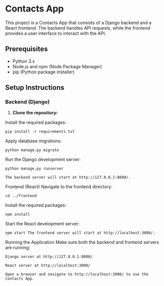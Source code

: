 
# Contacts App

This project is a Contacts App that consists of a Django backend and a React frontend. The backend handles API requests, while the frontend provides a user interface to interact with the API.

## Prerequisites

- Python 3.x
- Node.js and npm (Node Package Manager)
- pip (Python package installer)

## Setup Instructions

### Backend (Django)

1. **Clone the repository:**

Install the required packages:

`pip install -r requirements.txt`

Apply database migrations:

`python manage.py migrate`

Run the Django development server:

`python manage.py runserver`

`The backend server will start at http://127.0.0.1:8000/.`

Frontend (React)
Navigate to the frontend directory:

`cd ../frontend`

Install the required packages:

`npm install`

Start the React development server:

`npm start
The frontend server will start at http://localhost:3000/.`

Running the Application
Make sure both the backend and frontend servers are running:

`Django server at http://127.0.0.1:8000/`

`React server at http://localhost:3000/`

`Open a browser and navigate to http://localhost:3000/ to use the Contacts App.`







